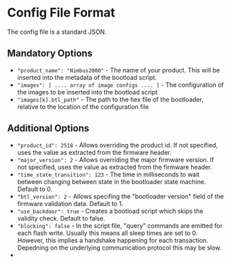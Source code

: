# Config File Format

The config file is a standard JSON.

## Mandatory Options

 * `"product_name": "Nimbus2000"` - The name of your product. This will be inserted into the metadata of the bootload script.
 * `"images": [ .... array of image configs .... ]` - The configuration of the images to be inserted into the bootload script
 * `"images[k].btl_path"` - The path to the hex file of the bootloader, relative to the location of the configuration file

## Additional Options


 * `"product_id": 2518` - Allows overriding the product id. If not specified, uses the value as extracted from the firmware header.
 * `"major_version": 2` - Allows overriding the major firmware version. If not specified, uses the value as extracted from the firmware header.
 * `"time_state_transition": 123` - The time in milliseconds to wait between changing between state in the bootloader state machine. Default to 0.
 * `"btl_version": 2` - Allows specifing the "bootloader version" field of the firmware validation data. Default to 1.
 * `"use_backdoor": true` - Creates a bootload script which skips the validity check. Default to false.
 * `"blocking": false` - In the script file, "query" commands are emitted for each flash write.
    Usually this means all sleep times are set to 0.
    However, this implies a handshake happening for each transaction.
    Depedning on the underlying communication protocol this may be slow.
* 